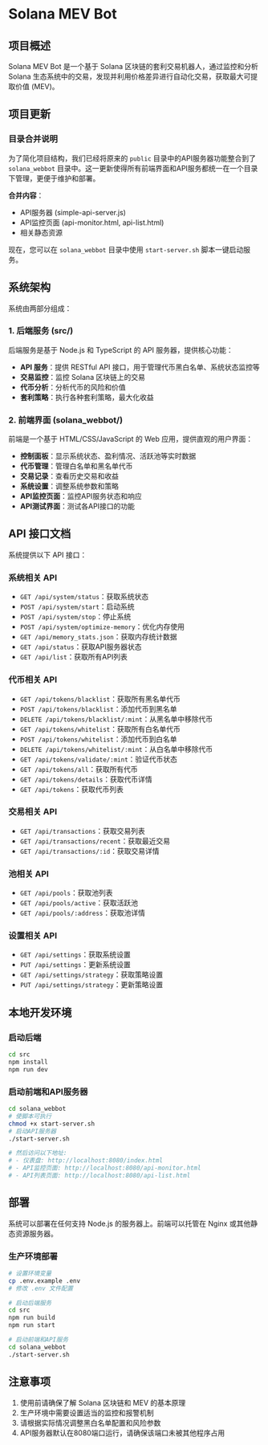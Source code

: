 # Solana MEV Bot

## 项目概述

Solana MEV Bot 是一个基于 Solana 区块链的套利交易机器人，通过监控和分析 Solana 生态系统中的交易，发现并利用价格差异进行自动化交易，获取最大可提取价值 (MEV)。

## 项目更新

### 目录合并说明

为了简化项目结构，我们已经将原来的 `public` 目录中的API服务器功能整合到了 `solana_webbot` 目录中。这一更新使得所有前端界面和API服务都统一在一个目录下管理，更便于维护和部署。

**合并内容**：
- API服务器 (simple-api-server.js)
- API监控页面 (api-monitor.html, api-list.html)
- 相关静态资源

现在，您可以在 `solana_webbot` 目录中使用 `start-server.sh` 脚本一键启动服务。

## 系统架构

系统由两部分组成：

### 1. 后端服务 (src/)

后端服务是基于 Node.js 和 TypeScript 的 API 服务器，提供核心功能：

- **API 服务**：提供 RESTful API 接口，用于管理代币黑白名单、系统状态监控等
- **交易监控**：监控 Solana 区块链上的交易
- **代币分析**：分析代币的风险和价值
- **套利策略**：执行各种套利策略，最大化收益

### 2. 前端界面 (solana_webbot/)

前端是一个基于 HTML/CSS/JavaScript 的 Web 应用，提供直观的用户界面：

- **控制面板**：显示系统状态、盈利情况、活跃池等实时数据
- **代币管理**：管理白名单和黑名单代币
- **交易记录**：查看历史交易和收益
- **系统设置**：调整系统参数和策略
- **API监控页面**：监控API服务状态和响应
- **API测试界面**：测试各API接口的功能

## API 接口文档

系统提供以下 API 接口：

### 系统相关 API

- `GET /api/system/status`：获取系统状态
- `POST /api/system/start`：启动系统
- `POST /api/system/stop`：停止系统
- `POST /api/system/optimize-memory`：优化内存使用
- `GET /api/memory_stats.json`：获取内存统计数据
- `GET /api/status`：获取API服务器状态
- `GET /api/list`：获取所有API列表

### 代币相关 API

- `GET /api/tokens/blacklist`：获取所有黑名单代币
- `POST /api/tokens/blacklist`：添加代币到黑名单
- `DELETE /api/tokens/blacklist/:mint`：从黑名单中移除代币
- `GET /api/tokens/whitelist`：获取所有白名单代币
- `POST /api/tokens/whitelist`：添加代币到白名单
- `DELETE /api/tokens/whitelist/:mint`：从白名单中移除代币
- `GET /api/tokens/validate/:mint`：验证代币状态
- `GET /api/tokens/all`：获取所有代币
- `GET /api/tokens/details`：获取代币详情
- `GET /api/tokens`：获取代币列表

### 交易相关 API

- `GET /api/transactions`：获取交易列表
- `GET /api/transactions/recent`：获取最近交易
- `GET /api/transactions/:id`：获取交易详情

### 池相关 API

- `GET /api/pools`：获取池列表
- `GET /api/pools/active`：获取活跃池
- `GET /api/pools/:address`：获取池详情

### 设置相关 API

- `GET /api/settings`：获取系统设置
- `PUT /api/settings`：更新系统设置
- `GET /api/settings/strategy`：获取策略设置
- `PUT /api/settings/strategy`：更新策略设置

## 本地开发环境

### 启动后端

```bash
cd src
npm install
npm run dev
```

### 启动前端和API服务器

```bash
cd solana_webbot
# 使脚本可执行
chmod +x start-server.sh
# 启动API服务器
./start-server.sh

# 然后访问以下地址:
# - 仪表盘: http://localhost:8080/index.html
# - API监控页面: http://localhost:8080/api-monitor.html
# - API列表页面: http://localhost:8080/api-list.html
```

## 部署

系统可以部署在任何支持 Node.js 的服务器上。前端可以托管在 Nginx 或其他静态资源服务器。

### 生产环境部署

```bash
# 设置环境变量
cp .env.example .env
# 修改 .env 文件配置

# 启动后端服务
cd src
npm run build
npm run start

# 启动前端和API服务
cd solana_webbot
./start-server.sh
```

## 注意事项

1. 使用前请确保了解 Solana 区块链和 MEV 的基本原理
2. 生产环境中需要设置适当的监控和报警机制
3. 请根据实际情况调整黑白名单配置和风险参数 
4. API服务器默认在8080端口运行，请确保该端口未被其他程序占用 